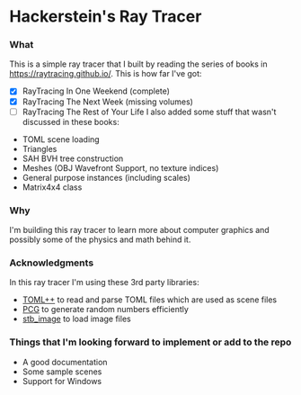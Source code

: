 # Hackerstein's Ray Tracer

### What
This is a simple ray tracer that I built by reading the series of books in https://raytracing.github.io/.
This is how far I've got:
- [x] RayTracing In One Weekend (complete)
- [x] RayTracing The Next Week (missing volumes)
- [ ] RayTracing The Rest of Your Life
I also added some stuff that wasn't discussed in these books:
- TOML scene loading
- Triangles
- SAH BVH tree construction
- Meshes (OBJ Wavefront Support, no texture indices)
- General purpose instances (including scales)
- Matrix4x4 class

### Why
I'm building this ray tracer to learn more about computer graphics and possibly some of the physics and math behind it.

### Acknowledgments
In this ray tracer I'm using these 3rd party libraries:
* [TOML++](https://marzer.github.io/tomlplusplus/) to read and parse TOML files which are used as scene files
* [PCG](https://www.pcg-random.org/) to generate random numbers efficiently
* [stb_image](https://github.com/nothings/stb) to load image files

### Things that I'm looking forward to implement or add to the repo
* A good documentation
* Some sample scenes
* Support for Windows

